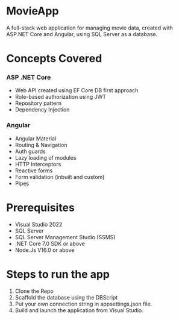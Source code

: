 # MovieApp

A full-stack web application for managing movie data, created with ASP.NET Core and Angular, using SQL Server as a database.

# Concepts Covered

### ASP .NET Core

 - Web API created using EF Core DB first approach
 - Role-based authorization using JWT
 - Repository pattern
 - Dependency Injection

### Angular

 - Angular Material 
 - Routing & Navigation
 - Auth guards
 - Lazy loading of modules
 - HTTP Interceptors
 - Reactive forms
 - Form validation (inbuilt and custom)
 - Pipes

# Prerequisites

- Visual Studio 2022 
- SQL Server
- SQL Server Management Studio (SSMS)
- .NET Core 7.0 SDK or above
- Node.Js V16.0 or above

# Steps to run the app

1. Clone the Repo
2. Scaffold the database using the DBScript
3. Put your own connection string in appsettings.json file.
4. Build and launch the application from Visual Studio.
